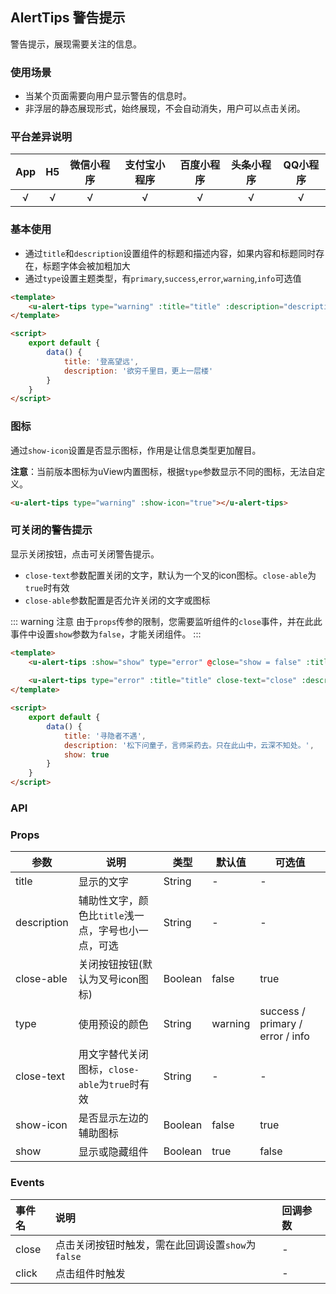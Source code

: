 ## AlertTips 警告提示
警告提示，展现需要关注的信息。

### 使用场景

- 当某个页面需要向用户显示警告的信息时。
- 非浮层的静态展现形式，始终展现，不会自动消失，用户可以点击关闭。

### 平台差异说明

|App|H5|微信小程序|支付宝小程序|百度小程序|头条小程序|QQ小程序|
|:-:|:-:|:-:|:-:|:-:|:-:|:-:|
|√|√|√|√|√|√|√|

### 基本使用

- 通过`title`和`description`设置组件的标题和描述内容，如果内容和标题同时存在，标题字体会被加粗加大
- 通过`type`设置主题类型，有`primary`,`success`,`error`,`warning`,`info`可选值

```html
<template>
	<u-alert-tips type="warning" :title="title" :description="description"></u-alert-tips>
</template>

<script>
	export default {
		data() {
			title: '登高望远',
			description: '欲穷千里目，更上一层楼'
		}
	}
</script>
```

### 图标

通过`show-icon`设置是否显示图标，作用是让信息类型更加醒目。

**注意**：当前版本图标为uView内置图标，根据`type`参数显示不同的图标，无法自定义。

```html
<u-alert-tips type="warning" :show-icon="true"></u-alert-tips>
```

### 可关闭的警告提示

显示关闭按钮，点击可关闭警告提示。
- `close-text`参数配置关闭的文字，默认为一个叉的icon图标。`close-able`为`true`时有效
- `close-able`参数配置是否允许关闭的文字或图标

::: warning 注意
由于`props`传参的限制，您需要监听组件的`close`事件，并在此此事件中设置`show`参数为`false`，才能关闭组件。
:::

```html
<template>
	<u-alert-tips :show="show" type="error" @close="show = false" :title="title" :close-able="true"></u-alert-tips>
	
	<u-alert-tips type="error" :title="title" close-text="close" :description="description" :close-able="true"></u-alert-tips>
</template>

<script>
	export default {
		data() {
			title: '寻隐者不遇',
			description: '松下问童子，言师采药去。只在此山中，云深不知处。',
			show: true
		}
	}
</script>
```

### API

### Props

| 参数          | 说明            | 类型            | 默认值             |  可选值   |
|-------------  |---------------- |---------------|------------------ |-------- |
| title | 显示的文字  | String | - | - |
| description | 辅助性文字，颜色比`title`浅一点，字号也小一点，可选 | String  | - | - |
| close-able | 关闭按钮按钮(默认为叉号icon图标) | Boolean  | false | true |
| type | 使用预设的颜色 | String  | warning | success / primary / error / info |
| close-text | 用文字替代关闭图标，`close-able`为`true`时有效 | String  | - | - |
| show-icon | 是否显示左边的辅助图标 | Boolean  | false | true |
| show | 显示或隐藏组件 | Boolean  | true | false |

### Events

|事件名|说明|回调参数|
|:-|:-|:-|
|close|点击关闭按钮时触发，需在此回调设置`show`为`false`|-|
|click|点击组件时触发|-|